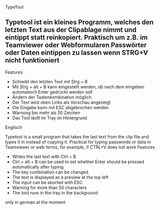 TypeTool

Typetool ist ein kleines Programm, welches den letzten Text aus der Clipablage nimmt und eintippt statt reinkopiert. Praktisch um z.B. im Teamviewer oder Webformularen Passwörter oder Daten eintippen zu lassen wenn STRG+V nicht funktioniert
----------------------------------------------------------------------------------------------------
Features

-	Schreibt den letzten Text mit Strg + B 
-	Mit Strg + alt + B kann eingestellt werden, ob nach dem eingeben automatisch Enter gedrückt werden soll
-	Ändern der Tastenkombination möglich
-	Der Text wird oben Links als Vorschau angezeigt
-	Die Eingabe kann mit ESC abgebrochen werden
-	Warnung bei mehr als 50 Zeichen
-	Das Tool läuft im Tray im Hintergrund



Englisch

Typetool is a small program that takes the last text from the clip file and types it in instead of copying it. Practical for typing passwords or data in Teamviewer or web forms, for example, if CTRL+V does not work
Features

- Writes the last text with Ctrl + B
- Ctrl + alt + B can be used to set whether Enter should be pressed automatically after typing
- The key combination can be changed
- The text is displayed as a preview at the top left
- The input can be aborted with ESC
- Warning for more than 50 characters
- The tool runs in the tray in the background

only in german at the moment
